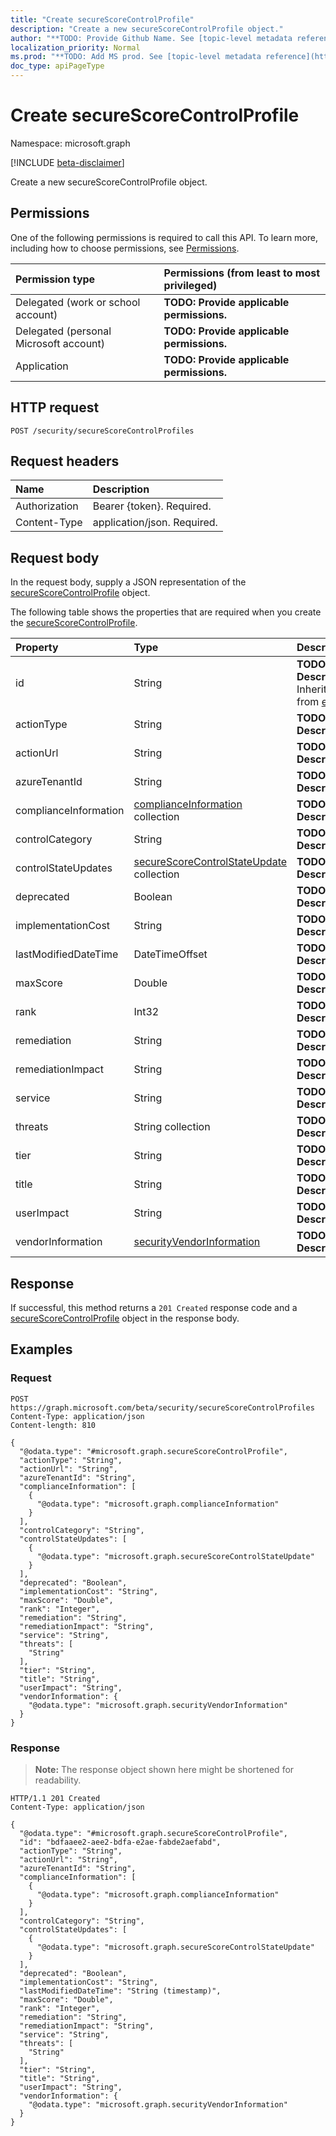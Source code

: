 ```yaml
---
title: "Create secureScoreControlProfile"
description: "Create a new secureScoreControlProfile object."
author: "**TODO: Provide Github Name. See [topic-level metadata reference](https://msgo.azurewebsites.net/add/document/guidelines/metadata.html#topic-level-metadata)**"
localization_priority: Normal
ms.prod: "**TODO: Add MS prod. See [topic-level metadata reference](https://msgo.azurewebsites.net/add/document/guidelines/metadata.html#topic-level-metadata)**"
doc_type: apiPageType
---
```


# Create secureScoreControlProfile
Namespace: microsoft.graph

[!INCLUDE [beta-disclaimer](../../includes/beta-disclaimer.md)]

Create a new secureScoreControlProfile object.

## Permissions
One of the following permissions is required to call this API. To learn more, including how to choose permissions, see [Permissions](/graph/permissions-reference).

|Permission type|Permissions (from least to most privileged)|
|:---|:---|
|Delegated (work or school account)|**TODO: Provide applicable permissions.**|
|Delegated (personal Microsoft account)|**TODO: Provide applicable permissions.**|
|Application|**TODO: Provide applicable permissions.**|

## HTTP request

<!-- {
  "blockType": "ignored"
}
-->
``` http
POST /security/secureScoreControlProfiles
```

## Request headers
|Name|Description|
|:---|:---|
|Authorization|Bearer {token}. Required.|
|Content-Type|application/json. Required.|

## Request body
In the request body, supply a JSON representation of the [secureScoreControlProfile](../resources/securescorecontrolprofile.md) object.

The following table shows the properties that are required when you create the [secureScoreControlProfile](../resources/securescorecontrolprofile.md).

|Property|Type|Description|
|:---|:---|:---|
|id|String|**TODO: Add Description** Inherited from [entity](../resources/entity.md)|
|actionType|String|**TODO: Add Description**|
|actionUrl|String|**TODO: Add Description**|
|azureTenantId|String|**TODO: Add Description**|
|complianceInformation|[complianceInformation](../resources/complianceinformation.md) collection|**TODO: Add Description**|
|controlCategory|String|**TODO: Add Description**|
|controlStateUpdates|[secureScoreControlStateUpdate](../resources/securescorecontrolstateupdate.md) collection|**TODO: Add Description**|
|deprecated|Boolean|**TODO: Add Description**|
|implementationCost|String|**TODO: Add Description**|
|lastModifiedDateTime|DateTimeOffset|**TODO: Add Description**|
|maxScore|Double|**TODO: Add Description**|
|rank|Int32|**TODO: Add Description**|
|remediation|String|**TODO: Add Description**|
|remediationImpact|String|**TODO: Add Description**|
|service|String|**TODO: Add Description**|
|threats|String collection|**TODO: Add Description**|
|tier|String|**TODO: Add Description**|
|title|String|**TODO: Add Description**|
|userImpact|String|**TODO: Add Description**|
|vendorInformation|[securityVendorInformation](../resources/securityvendorinformation.md)|**TODO: Add Description**|



## Response

If successful, this method returns a `201 Created` response code and a [secureScoreControlProfile](../resources/securescorecontrolprofile.md) object in the response body.

## Examples

### Request
<!-- {
  "blockType": "request",
  "name": "create_securescorecontrolprofile_from_"
}
-->
``` http
POST https://graph.microsoft.com/beta/security/secureScoreControlProfiles
Content-Type: application/json
Content-length: 810

{
  "@odata.type": "#microsoft.graph.secureScoreControlProfile",
  "actionType": "String",
  "actionUrl": "String",
  "azureTenantId": "String",
  "complianceInformation": [
    {
      "@odata.type": "microsoft.graph.complianceInformation"
    }
  ],
  "controlCategory": "String",
  "controlStateUpdates": [
    {
      "@odata.type": "microsoft.graph.secureScoreControlStateUpdate"
    }
  ],
  "deprecated": "Boolean",
  "implementationCost": "String",
  "maxScore": "Double",
  "rank": "Integer",
  "remediation": "String",
  "remediationImpact": "String",
  "service": "String",
  "threats": [
    "String"
  ],
  "tier": "String",
  "title": "String",
  "userImpact": "String",
  "vendorInformation": {
    "@odata.type": "microsoft.graph.securityVendorInformation"
  }
}
```


### Response
>**Note:** The response object shown here might be shortened for readability.
<!-- {
  "blockType": "response",
  "truncated": true,
  "@odata.type": "microsoft.graph.secureScoreControlProfile"
}
-->
``` http
HTTP/1.1 201 Created
Content-Type: application/json

{
  "@odata.type": "#microsoft.graph.secureScoreControlProfile",
  "id": "bdfaaee2-aee2-bdfa-e2ae-fabde2aefabd",
  "actionType": "String",
  "actionUrl": "String",
  "azureTenantId": "String",
  "complianceInformation": [
    {
      "@odata.type": "microsoft.graph.complianceInformation"
    }
  ],
  "controlCategory": "String",
  "controlStateUpdates": [
    {
      "@odata.type": "microsoft.graph.secureScoreControlStateUpdate"
    }
  ],
  "deprecated": "Boolean",
  "implementationCost": "String",
  "lastModifiedDateTime": "String (timestamp)",
  "maxScore": "Double",
  "rank": "Integer",
  "remediation": "String",
  "remediationImpact": "String",
  "service": "String",
  "threats": [
    "String"
  ],
  "tier": "String",
  "title": "String",
  "userImpact": "String",
  "vendorInformation": {
    "@odata.type": "microsoft.graph.securityVendorInformation"
  }
}
```

